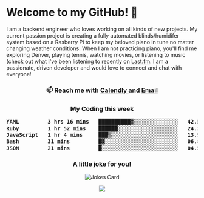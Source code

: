 <h1> Welcome to my GitHub! 👋 </h1>


  I am a backend engineer who loves working on all kinds of new projects. My current passion project is creating a fully automated blinds/humidifer system based on a Rasberry Pi to keep my beloved piano in tune no matter changing weather conditions. When I am not practicing piano, you'll find me exploring Denver, playing tennis, watching movies, or listening to music (check out what I've been listening to recently on [Last.fm](https://www.last.fm/user/mballa000). I am a passionate, driven developer and would love to connect and chat with everyone!

<h3 align = "center"> 📫 Reach me with <a href = "https://calendly.com/msbrandt00/30min"> Calendly </a> and <a href="mailto:msbrandt00@gmail.com">Email</a> 
 </h3>


 
<div align = "center"
[![Anurag's GitHub stats](https://github-readme-stats.vercel.app/api?username=mbrandt00)](https://github.com/anuraghazra/github-readme-stats)
          </div>
<h3 align="center">
  My Coding this week
<!--START_SECTION:waka-->

```txt
YAML         3 hrs 16 mins   ██████████▓░░░░░░░░░░░░░░   42.54 %
Ruby         1 hr 52 mins    ██████░░░░░░░░░░░░░░░░░░░   24.33 %
JavaScript   1 hr 4 mins     ███▒░░░░░░░░░░░░░░░░░░░░░   13.94 %
Bash         31 mins         █▓░░░░░░░░░░░░░░░░░░░░░░░   06.85 %
JSON         21 mins         █░░░░░░░░░░░░░░░░░░░░░░░░   04.58 %
```

<!--END_SECTION:waka-->

### A little joke for you!

![Jokes Card](https://readme-jokes.vercel.app/api?hideBorder)

<a href="https://www.linkedin.com/in/mbrandt00/"><img src="https://img.shields.io/badge/linkedin-%230077B5.svg?&style=for-the-badge&logo=linkedin&logoColor=white" /></a>
